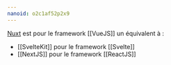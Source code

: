 ```yaml
---
nanoid: o2c1af52p2x9
---
```

[Nuxt](https://nuxt.com/) est pour le framework [[VueJS]] un équivalent à :

- [[SvelteKit]] pour le framework [[Svelte]]
- [[NextJS]] pour le framework [[ReactJS]]
